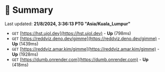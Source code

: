 # 📖 Summary
Last updated: **21/8/2024, 3:36:13 PTG "Asia/Kuala_Lumpur"**

- `GET` [https://hst.ujol.dev](https://hst.ujol.dev) - **Up** (798ms)
- `GET` [https://reddviz.deno.dev/gimme](https://reddviz.deno.dev/gimme) - **Up** (1439ms)
- `GET` [https://reddviz.amar.kim/gimme](https://reddviz.amar.kim/gimme) - **Up** (1928ms)
- `GET` [https://dumb.onrender.com](https://dumb.onrender.com) - **Up** (418ms)
